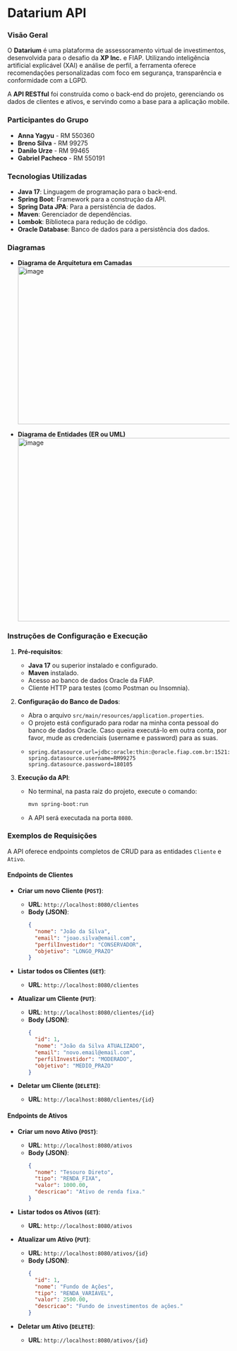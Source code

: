 # Datarium API

### **Visão Geral**

O **Datarium** é uma plataforma de assessoramento virtual de investimentos, desenvolvida para o desafio da **XP Inc.** e FIAP. Utilizando inteligência artificial explicável (XAI) e análise de perfil, a ferramenta oferece recomendações personalizadas com foco em segurança, transparência e conformidade com a LGPD.

A **API RESTful** foi construída como o back-end do projeto, gerenciando os dados de clientes e ativos, e servindo como a base para a aplicação mobile.

### **Participantes do Grupo**

* **Anna Yagyu** - RM 550360
* **Breno Silva** - RM 99275
* **Danilo Urze** - RM 99465
* **Gabriel Pacheco** - RM 550191

### **Tecnologias Utilizadas**

* **Java 17**: Linguagem de programação para o back-end.
* **Spring Boot**: Framework para a construção da API.
* **Spring Data JPA**: Para a persistência de dados.
* **Maven**: Gerenciador de dependências.
* **Lombok**: Biblioteca para redução de código.
* **Oracle Database**: Banco de dados para a persistência dos dados.

### **Diagramas**

* **Diagrama de Arquitetura em Camadas**
    <img width="922" height="357" alt="image" src="https://github.com/user-attachments/assets/f341329b-0578-496f-b0b5-c4f9b70bac70" />


* **Diagrama de Entidades (ER ou UML)**
    <img width="1258" height="415" alt="image" src="https://github.com/user-attachments/assets/66a2b96f-c9ee-47d3-99ea-5d4e861c4e5d" />


### **Instruções de Configuração e Execução**

1.  **Pré-requisitos**:
    * **Java 17** ou superior instalado e configurado.
    * **Maven** instalado.
    * Acesso ao banco de dados Oracle da FIAP.
    * Cliente HTTP para testes (como Postman ou Insomnia).

2.  **Configuração do Banco de Dados**:
    * Abra o arquivo `src/main/resources/application.properties`.
    * O projeto está configurado para rodar na minha conta pessoal do banco de dados Oracle. Caso queira executá-lo em outra conta, por favor, mude as credenciais (username e password) para as suas.
    * 
        ```properties
        spring.datasource.url=jdbc:oracle:thin:@oracle.fiap.com.br:1521:ORCL
        spring.datasource.username=RM99275
        spring.datasource.password=180105
        ```

3.  **Execução da API**:
    * No terminal, na pasta raiz do projeto, execute o comando:
        ```bash
        mvn spring-boot:run
        ```
    * A API será executada na porta `8080`.

### **Exemplos de Requisições**

A API oferece endpoints completos de CRUD para as entidades `Cliente` e `Ativo`.

#### **Endpoints de Clientes**

* **Criar um novo Cliente (`POST`)**:
    * **URL**: `http://localhost:8080/clientes`
    * **Body (JSON)**:
        ```json
        {
          "nome": "João da Silva",
          "email": "joao.silva@email.com",
          "perfilInvestidor": "CONSERVADOR",
          "objetivo": "LONGO_PRAZO"
        }
        ```

* **Listar todos os Clientes (`GET`)**:
    * **URL**: `http://localhost:8080/clientes`

* **Atualizar um Cliente (`PUT`)**:
    * **URL**: `http://localhost:8080/clientes/{id}`
    * **Body (JSON)**:
        ```json
        {
          "id": 1,
          "nome": "João da Silva ATUALIZADO",
          "email": "novo.email@email.com",
          "perfilInvestidor": "MODERADO",
          "objetivo": "MEDIO_PRAZO"
        }
        ```

* **Deletar um Cliente (`DELETE`)**:
    * **URL**: `http://localhost:8080/clientes/{id}`

#### **Endpoints de Ativos**

* **Criar um novo Ativo (`POST`)**:
    * **URL**: `http://localhost:8080/ativos`
    * **Body (JSON)**:
        ```json
        {
          "nome": "Tesouro Direto",
          "tipo": "RENDA_FIXA",
          "valor": 1000.00,
          "descricao": "Ativo de renda fixa."
        }
        ```

* **Listar todos os Ativos (`GET`)**:
    * **URL**: `http://localhost:8080/ativos`

* **Atualizar um Ativo (`PUT`)**:
    * **URL**: `http://localhost:8080/ativos/{id}`
    * **Body (JSON)**:
        ```json
        {
          "id": 1,
          "nome": "Fundo de Ações",
          "tipo": "RENDA_VARIAVEL",
          "valor": 2500.00,
          "descricao": "Fundo de investimentos de ações."
        }
        ```

* **Deletar um Ativo (`DELETE`)**:
    * **URL**: `http://localhost:8080/ativos/{id}`
